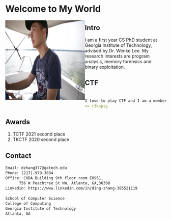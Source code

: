 # Welcome to My World

<a href="url"><img src="https://github.com/dzhang20/DingZhang/blob/main/docs/img/self2.JPG?raw=true" align="left" height="250" width="250" ></a>

## Intro
I am a first year CS PhD student at Georgia Institute of Technology, advised by Dr. Wenke Lee. My research interests are program analysis, memory forensics and binary exploitation.



## CTF

```markdown

I love to play CTF and I am a member of 
>> r3kapig
```


## Awards

1. TCTF 2021 second place
2. TKCTF 2020 second place

## Contact

```
Email: dzhang377@gatech.edu
Phone: (217)-979-3884
Office: CODA Building 9th floor room E0951,
	  756 W Peachtree St NW, Atlanta, GA,30308
Linkedin: https://www.linkedin.com/in/ding-zhang-385521119

School of Computer Science 
College of Computing 
Georgia Institute of Technology
Atlanta, GA
```

